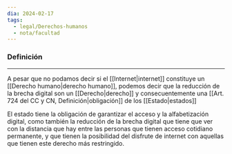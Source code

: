 ```yaml
---
dia: 2024-02-17
tags:
  - legal/Derechos-humanos
  - nota/facultad
---
```

### Definición
---
A pesar que no podamos decir si el [[Internet|internet]] constituye un [[Derecho humano|derecho humano]], podemos decir que la reducción de la brecha digital son un [[Derecho|derecho]] y consecuentemente una [[Art. 724 del CC y CN, Definición|obligación]] de los [[Estado|estados]]

El estado tiene la obligación de garantizar el acceso y la alfabetización digital, como también la reducción de la brecha digital que tiene que ver con la distancia que hay entre las personas que tienen acceso cotidiano permanente, y que tienen la posibilidad del disfrute de internet con aquellas que tienen este derecho más restringido.